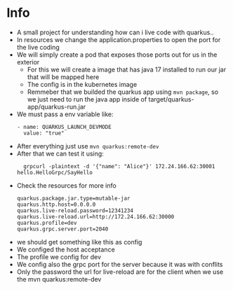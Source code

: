 # Info
- A small project for understanding how can i live code with quarkus..
- In resources we change the application.properties to open the port for the live coding
- We will simply create a pod that exposes those ports out for us in the exterior
  - For this we will create a image that has java 17 installed to run our jar that will be mapped here
  - The config is in the kubernetes image
  - Remmeber that we builded the quarkus app using `mvn package`, so we just need to run the java app inside of target/quarkus-app/quarkus-run.jar
- We must pass a env variable like: 
  ```
  - name: QUARKUS_LAUNCH_DEVMODE 
    value: "true"
  ```
- After everything just use `mvn quarkus:remote-dev`
- After that we can test it using:
  ```
    grpcurl -plaintext -d '{"name": "Alice"}' 172.24.166.62:30001 hello.HelloGrpc/SayHello
  ```
- Check the resources for more info
  ```
  quarkus.package.jar.type=mutable-jar
  quarkus.http.host=0.0.0.0
  quarkus.live-reload.password=12341234
  quarkus.live-reload.url=http://172.24.166.62:30000
  quarkus.profile=dev
  quarkus.grpc.server.port=2040
  ```  
- we should get something like this as config
- We configed the host acceptance
- The profile we config for dev
- We config also the grpc port for the server because it was with conflits
- Only the password the url for live-reload are for the client when we use the mvn quarkus:remote-dev
